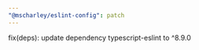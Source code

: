 ```yaml
---
"@mscharley/eslint-config": patch
---
```


fix(deps): update dependency typescript-eslint to ^8.9.0
